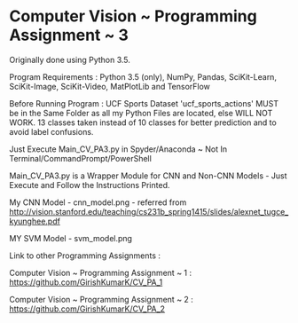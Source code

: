 # Computer Vision ~ Programming Assignment ~ 3


Originally done using Python 3.5.

Program Requirements : Python 3.5 (only), NumPy, Pandas, SciKit-Learn, SciKit-Image, SciKit-Video, MatPlotLib and TensorFlow

Before Running Program : UCF Sports Dataset 'ucf_sports_actions' MUST be in the Same Folder as all my Python Files are located, else WILL NOT WORK. 13 classes taken instead of 10 classes for better prediction and to avoid label confusions.

Just Execute Main_CV_PA3.py in Spyder/Anaconda ~ Not In Terminal/CommandPrompt/PowerShell

Main_CV_PA3.py is a Wrapper Module for CNN and Non-CNN Models - Just Execute and Follow the Instructions Printed.

My CNN Model - cnn_model.png - referred from http://vision.stanford.edu/teaching/cs231b_spring1415/slides/alexnet_tugce_kyunghee.pdf

MY SVM Model - svm_model.png

Link to other Programming Assignments : 

Computer Vision ~ Programming Assignment ~ 1 : https://github.com/GirishKumarK/CV_PA_1

Computer Vision ~ Programming Assignment ~ 2 : https://github.com/GirishKumarK/CV_PA_2
